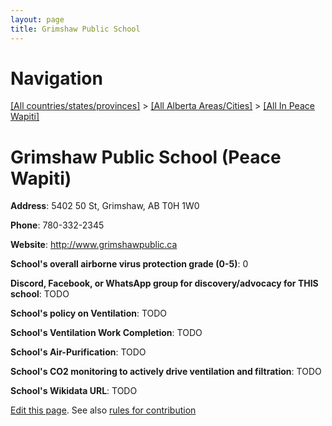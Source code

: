 ```yaml
---
layout: page
title: Grimshaw Public School
---
```

# Navigation

[[All countries/states/provinces]](../../..) > [[All Alberta Areas/Cities]](../..) > [[All In Peace Wapiti]](..)

# Grimshaw Public School (Peace Wapiti)

**Address**: 5402 50 St, Grimshaw, AB T0H 1W0

**Phone**: 780-332-2345

**Website**: <http://www.grimshawpublic.ca>

**School's overall airborne virus protection grade (0-5)**: 0

**Discord, Facebook, or WhatsApp group for discovery/advocacy for THIS school**: TODO

**School's policy on Ventilation**: TODO

**School's Ventilation Work Completion**: TODO

**School's Air-Purification**: TODO

**School's CO2 monitoring to actively drive ventilation and filtration**: TODO

**School's Wikidata URL**: TODO


[Edit this page](https://github.com/ventilate-schools/AB/edit/main/./Peace_Wapiti/Grimshaw_Public_School.md). See also [rules for contribution](../../../contribution-rules/)